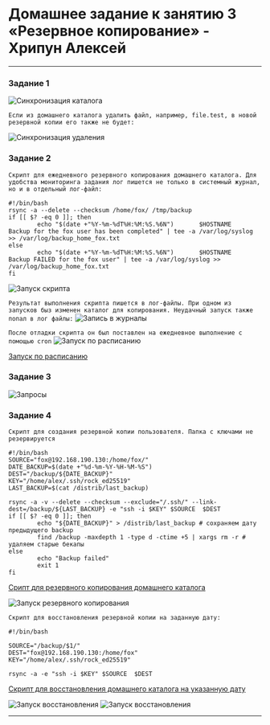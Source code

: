 # Домашнее задание к занятию 3 «Резервное копирование» - Хрипун Алексей

---

### Задание 1

![Синхронизация каталога](img/task1.png)

`Если из домашнего каталога удалить файл, например, file.test, в новой резервной копии его также не будет:`

![Синхронизация удаления](img/task1_1.png)
 

### Задание 2

`Скрипт для ежедневного резервного копирования домашнего каталога. Для удобства мониторинга задания лог пишется не только в системный журнал, но и в отдельный лог-файл:`
```
#!/bin/bash
rsync -a --delete --checksum /home/fox/ /tmp/backup
if [[ $? -eq 0 ]]; then
        echo "$(date +"%Y-%m-%dT%H:%M:%S.%6N")       $HOSTNAME   Backup for the fox user has been completed" | tee -a /var/log/syslog  >> /var/log/backup_home_fox.txt
else
        echo "$(date +"%Y-%m-%dT%H:%M:%S.%6N")       $HOSTNAME   Backup FAILED for the fox user" | tee -a /var/log/syslog >> /var/log/backup_home_fox.txt
fi
```
![Запуск скрипта](img/task2_2.png)

`Результат выполнения скрипта пишется в лог-файлы. При одном из запусков быз изменен каталог для копирования. Неудачный запуск также попал в лог файлы:`
![Запись в журналы](img/task2_3.png)

`После отладки скрипта он был поставлен на ежедневное выполнение с помощью cron`
![Запуск по расписанию](img/task2_4.png)

[Запуск по расписанию](https://github.com/kumpelalex111/cicd-47/blob/main/root)


### Задание 3

![Запросы](img/task3_1.png)


### Задание 4
`Скрипт для создания резервной копии пользователя. Папка с ключами не резервируется`
```
#!/bin/bash
SOURCE="fox@192.168.190.130:/home/fox/"
DATE_BACKUP=$(date +"%d-%m-%Y-%H-%M-%S")
DEST="/backup/${DATE_BACKUP}"
KEY="/home/alex/.ssh/rock_ed25519"
LAST_BACKUP=$(cat /distrib/last_backup)

rsync -a -v --delete --checksum --exclude="/.ssh/" --link-dest=/backup/${LAST_BACKUP} -e "ssh -i $KEY" $SOURCE  $DEST
if [[ $? -eq 0 ]]; then
        echo "${DATE_BACKUP}" > /distrib/last_backup # сохраняем дату предыдущего backup
        find /backup -maxdepth 1 -type d -ctime +5 | xargs rm -r # удаляем старые бекапы
else
        echo "Backup failed"
        exit 1
fi
```
[Срипт для резервного копирования домашнего каталога](https://github.com/kumpelalex111/cicd-47/blob/main/backup_home.sh)

![Запуск резервного копирования](img/task4_1.png)

`Скрипт для восстановления резервной копии на заданную дату:`
```
#!/bin/bash

SOURCE="/backup/$1/"
DEST="fox@192.168.190.130:/home/fox"
KEY="/home/alex/.ssh/rock_ed25519"

rsync -a -e "ssh -i $KEY" $SOURCE  $DEST
```
[Скрипт для восстановления домашнего каталога на указанную дату](https://github.com/kumpelalex111/cicd-47/blob/main/restore_home.sh)

![Запуск восстановления](img/task4_2.png)
![Запуск восстановления](img/task4_3.png)

---


